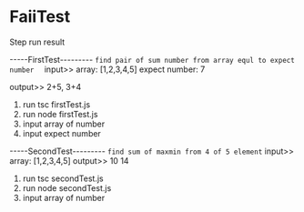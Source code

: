 # FaiiTest

Step run result

-----FirstTest---------
`find pair of sum number from array equl to expect number  `
input>>
array: [1,2,3,4,5]
expect number: 7

output>> 2+5, 3+4

1. run tsc firstTest.js
2. run node firstTest.js
3. input array of number 
4. input expect number

-----SecondTest---------
 `find sum of maxmin from 4 of 5 element`
input>>
array: [1,2,3,4,5]
output>> 10 14

1. run tsc secondTest.js
2. run node secondTest.js
3. input array of number 
